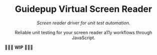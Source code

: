 <h1 align="center">Guidepup Virtual Screen Reader</h1>
<p align="center">
  <i>Screen reader driver for unit test automation.</i>
</p>
<p align="center">
  Reliable unit testing for your screen reader a11y workflows through JavaScript.
</p>

🚧🚧🚧 **WIP** 🚧🚧🚧
